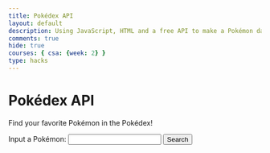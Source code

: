 ```yaml
---
title: Pokédex API
layout: default
description: Using JavaScript, HTML and a free API to make a Pokémon database.
comments: true
hide: true
courses: { csa: {week: 2} }
type: hacks
---
```


# Pokédex API

Find your favorite Pokémon in the Pokédex!

Input a Pokémon: <input id="search_box" type="text" width="100"> <button id="search_button" onclick="fetchData()">Search</button>

<div id="loading" style="display:none;"></div>
<div id="big_container" style="display:none;">
    <div id="base_data" class="info_container">
        <div id="images" class="info_container">
            <div id="image_n" class="poke_image">
                <!--NORMAL IMAGE HERE-->
            </div>
            <div id="image_s" class="poke_image">
                <!--SHINY IMAGE HERE-->
            </div>
        </div>
        <div id="basic_info" style="width:340px;border: 2px solid white; margin: 5px; line-height: 0.8; text-align: center;">
            <h3 id="poke_name_header"><!--POKEMON NAME HERE--></h3>
            <h4 id="species_box"></h4>
            <div id="typing_box" style="display: flex; justify-content:center;"></div>
            <div id="evolution_box"></div>
            <div id="pokedex_entry_box" style="margin: 5px; line-height: 1;">
                <!--POKEDEX ENTRY HERE-->
            </div>
            <button id="new_entry_button" onclick="generateEntry()" style="margin-bottom: 5px;">Generate New Entry</button>
        </div>
    </div>
    <div id="stats_data" class="info_container" width="600" style="display:block;">
        <h4 id="stats_header" style="text-align: center;">BASE STATS</h4>
        <div id="base_stats_bars" style="display: block; margin: 5px;">
            <div id="hp" class="stat_box"></div>
            <div id="attack" class="stat_box"></div>
            <div id="defense" class="stat_box"></div>
            <div id="special-attack" class="stat_box"></div>
            <div id="special-defense" class="stat_box"></div>
            <div id="speed" class="stat_box"></div>
        </div>
    </div>
</div>

<style>
    #big_container {
        width: 600px;
        border: 2px solid white;
    }

    .info_container {
        display: flex;
        justify-content: space-around;
        border: 2px solid white;
        margin: 5px;
    }

    .poke_image {
        margin: 5px;
        width: 100px;
        text-align: center;
    }

    .type {
        border: 1px solid #333;
        padding: 2px;
        margin: 2px;
        border-radius: 5px;
        color: #fff;
        font-size: 14px;
        text-align: center;
        text-shadow: 2px 2px 2px rgba(0, 0, 0, 0.8);
    }

    .stat_box {
        text-align: center;
        text-shadow: 2px 2px 4px rgba(0, 0, 0, 1);
        border: 1px solid black;
        white-space: nowrap;
    }
</style>

<script src="https://code.jquery.com/jquery-3.6.0.min.js"></script>

<script>
    // disable flowers
    flowerDisable = true;

    // pokemon name input
    const pokeSearch = document.getElementById("search_box");
    pokeSearch.addEventListener("keydown", enterHandler);

    // colors for typings
    const typeColors = {
        "normal": "#A8A77A",
        "fire": "#EE8130",
        "water": "#6390F0",
        "electric": "#F7D02C",
        "grass": "#7AC74C",
        "ice": "#96D9D6",
        "fighting": "#C22E28",
        "poison": "#A33EA1",
        "ground": "#E2BF65",
        "flying": "#A98FF3",
        "psychic": "#F95587",
        "bug": "#A6B91A",
        "rock": "#B6A136",
        "ghost": "#735797",
        "steel": "#B7B7CE",
        "dragon": "#6F35FC",
        "dark": "#705746",
        "fairy": "#D685AD"
    };

    const statConversion = {
        "hp": "HP",
        "attack":"Att",
        "defense":"Def",
        "special-attack":"SpA",
        "special-defense":"SpD",
        "speed":"Spe"
    };

    // establishing global variables
    const loadingBox = document.getElementById("loading");
    var movesArray = [];
    var defaultData = [];
    var speciesData = [];
    var evolutionData = [];

    // handle presses to enter key
    function enterHandler(event) {
        if (event.keyCode === 13) {
            fetchData(); // if enter is pressed in input button, the fetchData runs
        }
    }

    // USING POKEAPI
    // function to fetch data based on user input
    function fetchData() {
        // don't show big container yet
        // document.getElementById("big_container").style.display = "none";
        //jQuery
        $("#big_container").hide();
        loadingBox.style.display = "block";
        loadingBox.innerHTML = "Loading...";

        // prepare fetch options
        var url = "https://pokeapi.co/api/v2/pokemon/" + pokeSearch.value.toLowerCase();
        var options = {
            method: 'GET',
            mode: 'cors',
            cache: 'default',
            credentials: 'omit',
            headers: {
                'Content-Type': 'application/json'
            },
        };

        // fetch the API
        fetch(url, options)
            .then(response => {
                // check for response errors
                if (response.status !== 200) {
                    var errorMsg = 'Database response error: ' + response.status;
                    console.log(errorMsg);
                    loadingBox.innerHTML = "Your Pokémon couldn't be found! Make sure you've spelled its name right.";
                }
                // valid response will have JSON data
                response.json().then(data => {
                    console.log(data);
                    defaultData = data;
                    fetch(defaultData["species"]["url"], options).then(response => {
                        response.json().then(data => {
                            console.log(data);
                            speciesData = data;
                            fetch(speciesData["evolution_chain"]["url"], options).then(response => {
                                response.json().then(data => {
                                    console.log(data);
                                    evolutionData = data;

                                    // image boxes
                                    var pokeImgN = document.createElement("img"); // normal image
                                    var pokeImgS = document.createElement("img"); // shiny image
                                    pokeImgN.src = defaultData["sprites"]["front_default"]; // normal image source
                                    pokeImgS.src = defaultData["sprites"]["front_shiny"]; // shiny image source
                                    document.getElementById("image_n").innerHTML = "<figcaption>Normal Sprite</figcaption>";
                                    document.getElementById("image_s").innerHTML = "<figcaption>Shiny Sprite</figcaption>";
                                    document.getElementById("image_n").appendChild(pokeImgN);
                                    document.getElementById("image_s").appendChild(pokeImgS);

                                    // basic data box
                                    var pokeName = defaultData["name"]; // lowercase name of pokemon
                                    var pokeId = defaultData["id"]; // pokedex id number
                                    for (entry of speciesData["genera"]) {
                                        if (entry["language"]["name"] == "en") {
                                            var pokeSpecies = entry["genus"];
                                            break;
                                        }
                                    }
                                    var pokeTypes = []; // types data
                                    for (type of defaultData["types"]) {
                                        pokeTypes.push(type["type"]["name"]);
                                    }
                                    document.getElementById("typing_box").innerHTML = "";
                                    for (type of pokeTypes) {
                                        var typeIcon = document.createElement("div");
                                        typeIcon.setAttribute("class", "type");
                                        typeIcon.style.backgroundColor = typeColors[type];
                                        typeIcon.innerHTML = type.charAt(0).toUpperCase() + type.slice(1);
                                        document.getElementById("typing_box").appendChild(typeIcon);
                                    }
                                    //document.getElementById("poke_name_header").innerHTML = pokeName.toUpperCase() + " (#" + pokeId.toString() + ")";
                                    // jQuery
                                    $("#poke_name_header").html(`${pokeName.toUpperCase()} (#${pokeId})`);
                                    document.getElementById("species_box").innerHTML = pokeSpecies;
                                    if (speciesData["evolves_from_species"]) {
                                        var evolvesFrom = "The evolved form of " + speciesData["evolves_from_species"]["name"].charAt(0).toUpperCase() + speciesData["evolves_from_species"]["name"].slice(1) + ".";
                                    } else {
                                        var evolvesFrom = "Unevolved Pokémon.";
                                    }
                                    document.getElementById("evolution_box").innerHTML = evolvesFrom;
                                    generateEntry();

                                    // stats box
                                    for (stat of defaultData["stats"]) {
                                        var statContainer = document.getElementById(stat["stat"]["name"]);
                                        // jQuery
                                        $(statContainer).css("width", `${stat["base_stat"] * 2}px`);
                                        statContainer.style.backgroundColor = valueToColor(stat["base_stat"]);
                                        statContainer.innerHTML = statConversion[stat["stat"]["name"]] + ": " + String(stat["base_stat"]);
                                    }
                                    loadingBox.style.display = "none";
                                    loadingBox.innerHTML = "";
                                    // document.getElementById("big_container").style.display = "block";
                                    $("#big_container").show();
                                })
                            })
                        })
                    })
                })
            })
            .catch(err => {
                console.error(err);
                loadingBox.innerHTML = "Your Pokémon couldn't be found! Make sure you've spelled its name right.";
            });
    }

    function generateEntry() {
        var selecting = true;
        while (selecting) {
            var chosenEntry = speciesData["flavor_text_entries"][Math.floor(Math.random() * speciesData["flavor_text_entries"].length)];
            if (chosenEntry["language"]["name"] == "en") {
                selecting = false;
            }
        }
        var entryText = chosenEntry["flavor_text"].replace(/\n/g, ' ');
        console.log(entryText);
        document.getElementById("pokedex_entry_box").innerHTML = entryText;
    }
    // fetchData();

    function valueToColor(value) {
        // Map the value to a hue between 0 (green) and 120 (red) degrees
        const hue = (value / 140) * 120;
        
        // Convert HSV to RGB
        const saturation = 100; // You can adjust this value as needed
        const lightness = 50;  // You can adjust this value as needed

        const c = (1 - Math.abs((2 * lightness) - 100) / 100) * saturation / 100;
        const x = c * (1 - Math.abs((hue / 60) % 2 - 1));
        const m = lightness / 100 - c / 2;

        let r, g, b;
        if (0 <= hue && hue < 60) {
            r = c;
            g = x;
            b = 0;
        } else if (60 <= hue && hue < 120) {
            r = x;
            g = c;
            b = 0;
        } else {
            r = 0;
            g = x;
            b = c;
        }

        r = Math.round((r + m) * 255);
        g = Math.round((g + m) * 255);
        b = Math.round((b + m) * 255);

        return `rgb(${r}, ${g}, ${b})`;
    }
</script>